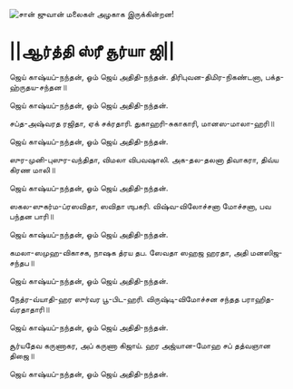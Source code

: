![சான் ஜுவான் மலைகள் அழகாக இருக்கின்றன!](lib/assets/images/artis/img.png "San Juan Mountains")

# ||ஆர்த்தி ஸ்ரீ சூர்யா ஜி||

ஜெய் காஷ்யப்-நந்தன், ஓம் ஜெய் அதிதி-நந்தன்.
திரிபுவன-திமிர-நிகண்டனா, பக்த-ஹ்ருதய-சந்தன॥

ஜெய் காஷ்யப்-நந்தன், ஓம் ஜெய் அதிதி-நந்தன்.

சப்த-அஷ்வரத ரஜிதா, ஏக் சக்ரதாரி.
துகாஹரி-சுகாகாரி, மானஸ-மாலா-ஹரி॥

ஜெய் காஷ்யப்-நந்தன், ஓம் ஜெய் அதிதி-நந்தன்.

ஸுர-முனி-புஸுர-வந்திதா, விமலா விபவஷாலி.
அக-தல-தலனா திவாகரா, திவ்ய கிரண மாலி॥

ஜெய் காஷ்யப்-நந்தன், ஓம் ஜெய் அதிதி-நந்தன்.

ஸகல-ஸுகர்ம-ப்ரஸவிதா, ஸவிதா ஶுபகரி.
விஷ்வ-விலோச்சனா மோச்சனா, பவ பந்தன பாரி॥

ஜெய் காஷ்யப்-நந்தன், ஓம் ஜெய் அதிதி-நந்தன்.

கமலா-ஸமுஹ-விகாசக, நாஷக த்ரய தப.
ஸேவதா ஸஹஜ ஹரதா, அதி மனஸிஜ-சந்தப॥

ஜெய் காஷ்யப்-நந்தன், ஓம் ஜெய் அதிதி-நந்தன்.

நேத்ர-வ்யாதி-ஹர ஸுர்வர பூ-பிட-ஹரி.
விருஷ்டி-விமோச்சன சந்தத பராஹித-வ்ரதாதாரி॥

ஜெய் காஷ்யப்-நந்தன், ஓம் ஜெய் அதிதி-நந்தன்.

சூர்யதேவ கருணாகர, அப் கருணா கிஜாய்.
ஹர அஜ்யான-மோஹ சப் தத்வஞான திஜை॥

ஜெய் காஷ்யப்-நந்தன், ஓம் ஜெய் அதிதி-நந்தன்.